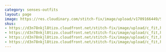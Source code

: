 ```yaml
---
category: senses-outfits
layout: page
image: https://res.cloudinary.com/stitch-fix/image/upload/v1709166449/Style_studio/Styleshuffle/2023-09-26_GN_OLOF_G09_03130.jpg
skus:
- https://d3n78nkjl8tizo.cloudfront.net/stitch-fix/image/upload/c_fit,h_720,w_862/v1688718601/obzhsqrviikhgky3gubj.jpg
- https://d3n78nkjl8tizo.cloudfront.net/stitch-fix/image/upload/c_fit,h_720,w_862/v1671608780/s9hbzxnlmveg469nuuxj.jpg
- https://d3n78nkjl8tizo.cloudfront.net/stitch-fix/image/upload/c_fit,h_720,w_862/v1701332293/vyfonmx5lnwewsazlf2t.jpg
- https://d3n78nkjl8tizo.cloudfront.net/stitch-fix/image/upload/c_fit,h_720,w_862/v1660063576/mcxslh4ugmikjvk2wdln.jpg
---
```



